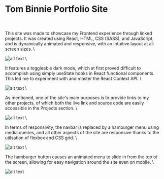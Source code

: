 # Tom Binnie Portfolio Site
\
\
This site was made to showcase my Frontend experience through linked projects. It was created using React,
HTML, CSS (SASS), and JavaScript, and is dynamically animated and responsive, with an intuitive layout at all screen sizes.
\

![alt text](https://github.com/tomkotsu/tomkotsu.github.io/blob/main/screenshots/portfolio-1.PNG)
\


It features a toggleable dark mode, which at first proved difficult to accomplish using simply useState hooks in React functional components.
This led me to experiment with and master the React Context API.
\

![alt text](https://github.com/tomkotsu/tomkotsu.github.io/blob/main/screenshots/portfolio-2.PNG)
\


As mentioned, one of the site's main purposes is to provide links to my other projects, of which both the live link and source code are easily accessible in the Projects section.
\

![alt text](https://github.com/tomkotsu/tomkotsu.github.io/blob/main/screenshots/portfolio-3.PNG)
\


In terms of responsivity, the navbar is replaced by a hamburger menu using media queries, and all other aspects of the site are responsive thanks to the
utilsation of flexbox and CSS grid.
\

![alt text](https://github.com/tomkotsu/tomkotsu.github.io/blob/main/screenshots/portfolio-4.png)
\


The hamburger button causes an animated menu to slide in from the top of the screen, allowing for easy navigation around the site even on mobile.
\

![alt text](https://github.com/tomkotsu/tomkotsu.github.io/blob/main/screenshots/portfolio-5.png)
